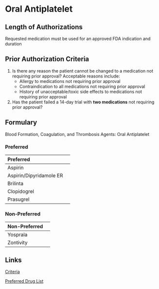 # Oral Antiplatelet

## Length of Authorizations

Requested medication must be used for an approved FDA indication and duration

## Prior Authorization Criteria

1.  Is there any reason the patient cannot be changed to a medication not requiring prior approval? Acceptable reasons include:
    -   Allergy to medications not requiring prior approval
    -   Contraindication to all medications not requiring prior approval
    -   History of unacceptable/toxic side effects to medications not requiring prior approval
2.  Has the patient failed a 14-day trial with **two medications** not requiring prior approval?

## Formulary

Blood Formation, Coagulation, and Thrombosis Agents: Oral Antiplatelet

### Preferred

| Preferred               |      |
| :---------------------- | ---: |
| Aspirin                 |      |
| Aspirin/Dipyridamole ER |      |
| Brilinta                |      |
| Clopidogrel             |      |
| Prasugrel               |      |

### Non-Preferred

| Non-Preferred |      |
| :------------ | ---: |
| Yosprala      |      |
| Zontivity     |      |

## Links

[Criteria](https://pharmacy.medicaid.ohio.gov/sites/default/files/20220415_UPDL_Criteria_FINAL_.pdf#page=15)

[Preferred Drug List](https://pharmacy.medicaid.ohio.gov/sites/default/files/20220701_UPDL_FINAL.pdf#page=9)

